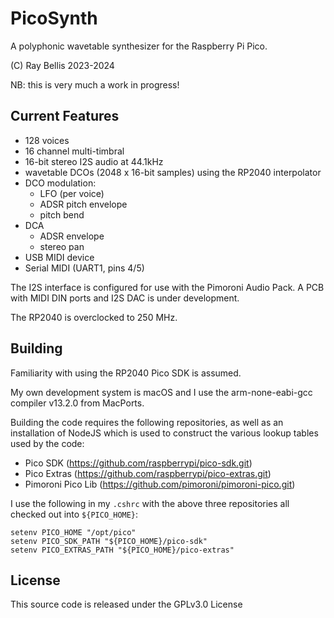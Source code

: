 # PicoSynth

A polyphonic wavetable synthesizer for the Raspberry Pi Pico.

(C) Ray Bellis 2023-2024

NB: this is very much a work in progress!

## Current Features

- 128 voices
- 16 channel multi-timbral
- 16-bit stereo I2S audio at 44.1kHz 
- wavetable DCOs (2048 x 16-bit samples) using the RP2040 interpolator
- DCO modulation:
  - LFO (per voice)
  - ADSR pitch envelope
  - pitch bend
- DCA
  - ADSR envelope
  - stereo pan
- USB MIDI device
- Serial MIDI (UART1, pins 4/5)

The I2S interface is configured for use with the Pimoroni Audio Pack.  A
PCB with MIDI DIN ports and I2S DAC is under development.

The RP2040 is overclocked to 250 MHz.

## Building

Familiarity with using the RP2040 Pico SDK is assumed.

My own development system is macOS and I use the arm-none-eabi-gcc
compiler v13.2.0 from MacPorts.

Building the code requires the following repositories, as well as an
installation of NodeJS which is used to construct the various lookup
tables used by the code:

- Pico SDK (https://github.com/raspberrypi/pico-sdk.git)
- Pico Extras (https://github.com/raspberrypi/pico-extras.git)
- Pimoroni Pico Lib (https://github.com/pimoroni/pimoroni-pico.git)

I use the following in my `.cshrc` with the above three repositories all
checked out into `${PICO_HOME}`:

```
setenv PICO_HOME "/opt/pico"
setenv PICO_SDK_PATH "${PICO_HOME}/pico-sdk"
setenv PICO_EXTRAS_PATH "${PICO_HOME}/pico-extras"
```

## License

This source code is released under the GPLv3.0 License
